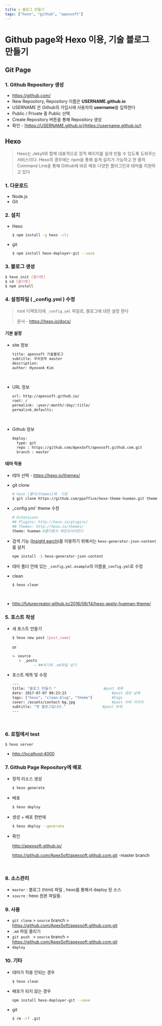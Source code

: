 ```yaml
---
title : 블로그 만들기
tags: ["hexo", "github", "apexsoft"] 
---
```




# Github page와 Hexo 이용, 기술 블로그 만들기



## Git Page

### 1. Github Repository 생성

* https://github.com/
* New Repository, Repository 이름은 **USERNAME.github.io**
* USERNAME 은 Github의 가입시에 사용자의 **username**을 입력한다
* Public / Private 중 Public 선택
* Create Repository 버튼을 통해 Repository 생성
* 확인 -  [https://USERNAME.github.io](https://username.github.io/)




## Hexo

> Hexo는 Jekyll와 함께 대표적으로 정적 페이지를 쉽게 만들 수 있도록 도와주는 서비스이다.
> Hexo의 경우에는 npm을 통해 쉽게 설치가 가능하고 한 줄의 Command Line을 통해 Github에 바로 배포 
> 다양한 플러그인과 테마를 지원하고 있다





### 1. 다운로드

- Node.js
- Git

### 2. 설치

* Hexo

  ```bash node.js
  $ npm install -g hexo -cli
  ```

* git 

  ```bash node.js
  $ npm install hexo-deployer-git --save
  ```



### 3. 블로그 생성

```bash bash 
$ hexo init [폴더명]
$ cd [폴더명]
$ npm install
```



### 4. 설정파일 ( _config.yml ) 수정

> root 디렉토리에 `_config.yml`  파일로, 블로그에 대한 설정 한다 
>
> 문서 - <https://hexo.io/docs/>



#### 기본 설정

* site 정보

  ```bash _config.yml
  title: apexsoft 기술블로그 
  subtitle: 우리모두 master
  description:
  author: Hyosook Kim
  ```

  ​

* URL 정보

  ```bash _config.yml
  url: http://apexsoft.github.io/
  root: /
  permalink: :year/:month/:day/:title/
  permalink_defaults:
  ```

  ​

* Github 정보

  ```bash _config.yml
  deploy:
    type: git
    repo : https://github.com/ApexSoft/apexsoft.github.com.git
    branch : master 
  ```



#### 테마 적용

* 테마 선택 - <https://hexo.io/themes/> 


* git clone

  ```bash bash
  # hexo [폴더/themes]에  다운
  $ git clone https://github.com/ppoffice/hexo-theme-hueman.git themes/hueman
  ```

* _config.yml`  theme 수정

  ```bash
  # Extensions
  ## Plugins: http://hexo.io/plugins/
  ## Themes: http://hexo.io/themes/
  theme: hueman #폴더명과 매칭되어야한다
  ```

* 검색 기능 ([Insight earch](https://github.com/ppoffice/hexo-theme-hueman/wiki/Search#insight-search))를 이용하기 위해서는 `hexo-generator-json-content`를 설치

  ```bash bash
  npm install -S hexo-generator-json-content
  ```

* 테마 폴더 안에 있는 `_config.yml.example`의 이름을`_config.yml`로 수정

* clean

  ```bash bash
  $ hexo clean
  ```

  ​

* http://futurecreator.github.io/2016/06/14/hexo-apply-hueman-theme/

### 5. 포스트 작성

* 새 포스트 만들기

  ```bash bash
  $ hexo new post [post_name]
  ```

  or

  ```bash
  ㄴ source
     ㄴ _posts
            - ##여기에 .md파일 넣기
  ```

* 포스트 제목 및 수정

  ```bash
  ---
  title: "블로그 만들기 "       			     #post 제목
  date: 2017-07-07 00:23:23                     #post 생성 날짜
  tags: ["hexo", "clean-blog", "theme"]         #tags
  cover: /assets/contact-bg.jpg                 #post 커버 이미지
  subtitle: "첫 블로그입니다."        			#post 부제
  ---
  ```

  ​

### 6. 로컬에서 test

```bash bash
$ hexo server
```

- [http://localhost:4000](http://localhost:4000/)



### 7. Github Page Repository에 배포

* 정적 리소스 생성

  ```bash bash
  $ hexo generate
  ```

* 배포

  ```bash bash
  $ hexo deploy
  ```

* 생성 + 배포 한번에

  ```bash bash
  $ hexo deploy --generate
  ```

* 확인 

  <http://apexsoft.github.io/>

  https://github.com/ApexSoft/apexsoft.github.com.git  -master branch 

  ​

### 8. 소스관리

* `master` :  블로그 (html) 파일 , hexo를 통해서  deploy 된 소스
* `soucre` :  hexo 원본 파일들.



### 9. 사용

* `git clone`    > `source` branch  > https://github.com/ApexSoft/apexsoft.github.com.git 
* `.md`  파일 올리기
* `git push ` > `source` branch  > https://github.com/ApexSoft/apexsoft.github.com.git 
* `deploy` 



### 10. 기타

* 테마가 적용 안되는 경우

  ```bash bash
  $ hexo clean
  ```

* 배포가 되지 않는 경우

  ```bash bash
  npm install hexo-deployer-git --save
  ```

* git 


  ```bash bash
  $ rm -rf .git
  ```

  ​




